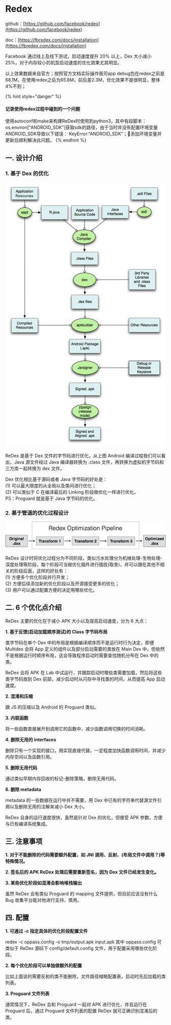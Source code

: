 # Redex

github：[https://github.com/facebook/redex](https://github.com/facebook/redex)

doc：[https://fbredex.com/docs/installation](https://fbredex.com/docs/installation)

Facebook 通过线上及线下测试，启动速度提升 20% 以上，Dex 大小减小 25%，对于内存较小的机型启动速度的优化效果尤其明显。

以上效果数据来自官方；按照官方文档实际操作我司app debug包在redex之前是68.1M，在使用redex之后为65.8M，前后差2.3M，优化效果不是很明显，整体4%不到；

{% hint style="danger" %}
#### 记录使用redex过程中碰到的一个问题

使用autoconf和make来构建ReDex时使用到python3，其中有段脚本：os.environ\["ANDROID\_SDK"]获取sdk的路径，由于当时并没有配置环境变量ANDROID\_SDK导致以下错误： KeyError:“ANDROID\_SDK”；添加环境变量并更新后顺利解决此问题。
{% endhint %}

## 一. 设计介绍

### **1. 基于 Dex 的优化**

![](<../.gitbook/assets/image (25).png>)

ReDex 是基于 Dex 文件的字节码进行优化，从上图 Android 编译过程我们可以看出，Java 源文件经过 Java 编译器转换为 .class 文件，再转换为虚拟机字节码和三方库一起转换为 dex 文件。

Dex 优化相比基于源码或者 Java 字节码的好处是：\
(1) 可以最大限度的从全局以及类间进行优化；\
(2) 可以类似于 C 在编译最后的 Linking 阶段做优化一样进行优化。\
PS：Proguard 就是基于 Java 字节码的优化。

### **2. 基于管道的优化过程设计**

![](<../.gitbook/assets/image (205).png>)

ReDex 设计时将优化过程分为不同阶段，类似污水处理分为机械处理-生物处理-深度处理等阶段，每个阶段可当做优化插件进行插拔(取舍)，并可以跟在其他不相关的阶段后面，这样的好处有：\
(1) 方便多个优化阶段并行开发；\
(2) 方便后续添加新的优化阶段以及开源接受更多的优化；\
(3) 用户可以通过配置方便的决定用哪些优化。

## 二. 6 个优化点介绍

ReDex 主要的优化在于减小 APK 大小以及提高启动速度，分为 6 大点：

**1. 基于反馈(启动加载顺序测试)的 Class 字节码布局**

类字节码在单个 Dex 中的布局是根据编译顺序而不是运行时行为决定，即便 Multidex 会将 App 定义的组件以及部分启动需要的类放在 Main Dex 中，但依然不是根据运行时顺序布局，这会导致程序启动时需要查找随机分布在 Dex 中的类。

ReDex 会将 APK 在 Lab 中试运行，并跟踪启动时哪些类需要加载，然后将这些类字节码放到 Dex 前部，减少启动时从闪存中寻找类的时间，从而提高 App 启动速度。

**2. 混淆和压缩**

跟 JS 的压缩以及 Android 的 Proguard 类似。

**3. 内联函数**

将一些函数直接展开到调用它的函数中，减少函数调用切换的时间消耗。

**4. 删除无用的 interfaces**

删除只有一个实现的接口，用实现直接代替。一定程度加快函数调用时间，并减少内存空间以及函数引用。

**5. 删除无用代码**

通过类似早期内存回收的标记-删除策略，删除无用代码。

**6. 删除 metadata**

metadata 的一些数据在运行中并不需要，用 Dex 中已有的字符串代替源文件引用以及删除无用的注解来减小 Dex 大小。

ReDex 自身的运行速度很快，虽然是针对 Dex 的优化，但接受 APK 参数，方便与已有编译系统集成。

## 三. 注意事项

**1. 对于不能删除的代码需要额外配置，如 JNI 调用、反射、(布局文件中调用？)等特殊情况。**

**2. 签名后的 APK ReDex 处理后需要重新签名，因为 Dex 文件已经发生变化。**

**3. 某些优化阶段如混淆会影响堆栈输出**

虽然 ReDex 会有类似 Proguard 的 mapping 文件提供，但目前应该没有什么 Bug 收集平台能对他进行支持，慎用。

## 四. 配置

**1. 可通过 -c 指定具体的优化阶段配置文件**

redex -c oppass.config -o tmp/output.apk input.apk 其中 oppass.config 可类似于 ReDex 源码下 config/default.config 文件，用于配置采用哪些优化阶段。

**2. 每个优化阶段可以单独做额外的配置**

比如上面说的需要反射的类不能删除，文件路径缩略配置表，启动时先后加载的类列表。

**3. Proguard 文件列表**

通常情况下，ReDex 会和 Proguard 一起对 APK 进行优化，并且运行在 Proguard 后，通过 Proguard 文件列表的配置 ReDex 就可正确识别混淆后的类。

